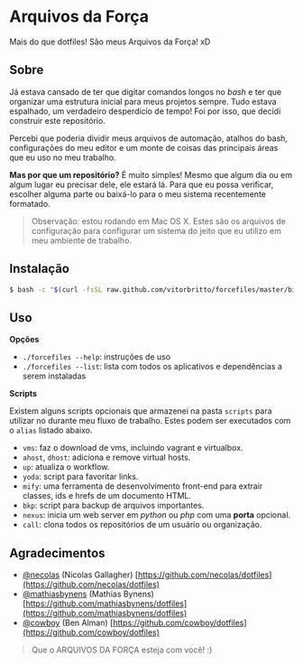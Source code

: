 # Arquivos da Força

Mais do que dotfiles! São meus Arquivos da Força! xD


## Sobre

Já estava cansado de ter que digitar comandos longos no *bash* e ter que organizar uma estrutura inicial para meus projetos sempre. Tudo estava espalhado, um verdadeiro desperdício de tempo! Foi por isso, que decidi construir este repositório.

Percebi que poderia dividir meus arquivos de automação, atalhos do bash, configurações do meu editor e um monte de coisas das principais áreas que eu uso no meu trabalho.

**Mas por que um repositório?** É muito simples! Mesmo que algum dia ou em algum lugar eu precisar dele, ele estará lá. Para que eu possa verificar, escolher alguma parte ou baixá-lo para o meu sistema recentemente formatado.

> Observação: estou rodando em Mac OS X. Estes são os arquivos de configuração para configurar um sistema do jeito que eu utilizo em meu ambiente de trabalho.


## Instalação

```bash
$ bash -c "$(curl -fsSL raw.github.com/vitorbritto/forcefiles/master/bin/forcefiles)"
```


## Uso

**Opções**

- `./forcefiles --help`: instruções de uso
- `./forcefiles --list`: lista com todos os aplicativos e dependências a serem instaladas

**Scripts**

Existem alguns scripts opcionais que armazenei na pasta `scripts` para utilizar no durante meu fluxo de trabalho. Estes podem ser executados com o `alias` listado abaixo.

- `vms`: faz o download de vms, incluindo vagrant e virtualbox.
- `ahost`, `dhost`: adiciona e remove virtual hosts.
- `up`: atualiza o workflow.
- `yoda`: script para favoritar links.
- `mify`: uma ferramenta de desenvolvimento front-end para extrair classes, ids e hrefs de um documento HTML.
- `bkp`: script para backup de arquivos importantes.
- `nexus`: inicia um web server em _python_ ou _php_ com uma **porta** opcional.
- `call`: clona todos os repositórios de um usuário ou organização.


## Agradecimentos

* [@necolas](https://github.com/necolas) (Nicolas Gallagher)
  [https://github.com/necolas/dotfiles](https://github.com/necolas/dotfiles)
* [@mathiasbynens](https://github.com/mathiasbynens) (Mathias Bynens)
  [https://github.com/mathiasbynens/dotfiles](https://github.com/mathiasbynens/dotfiles)
* [@cowboy](https://github.com/cowboy) (Ben Alman)
  [https://github.com/cowboy/dotfiles](https://github.com/cowboy/dotfiles)


> Que o ARQUIVOS DA FORÇA esteja com você! :)

